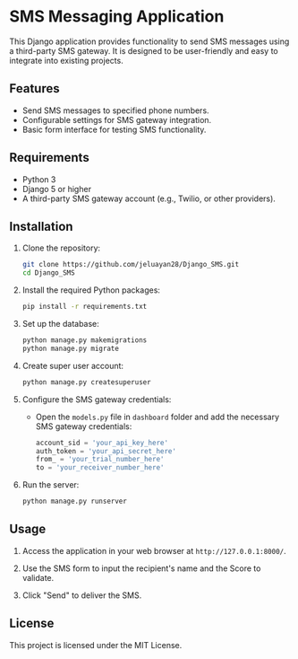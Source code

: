 
# SMS Messaging Application

This Django application provides functionality to send SMS messages using a third-party SMS gateway. It is designed to be user-friendly and easy to integrate into existing projects.

## Features
- Send SMS messages to specified phone numbers.
- Configurable settings for SMS gateway integration.
- Basic form interface for testing SMS functionality.

## Requirements
- Python 3
- Django 5 or higher
- A third-party SMS gateway account (e.g., Twilio, or other providers).

## Installation

1. Clone the repository:
   ```bash
   git clone https://github.com/jeluayan28/Django_SMS.git
   cd Django_SMS
   ```
2. Install the required Python packages:
   ```bash
   pip install -r requirements.txt
   ```

3. Set up the database:
   ```bash
   python manage.py makemigrations
   python manage.py migrate
   ```
4. Create super user account:
   ```bash
   python manage.py createsuperuser
   ```

5. Configure the SMS gateway credentials:
   - Open the `models.py` file in `dashboard` folder and add the necessary SMS gateway credentials:
     ```python
     account_sid = 'your_api_key_here'
     auth_token = 'your_api_secret_here'
     from_ = 'your_trial_number_here'
     to = 'your_receiver_number_here'
     ```

6. Run the server:
   ```bash
   python manage.py runserver
   ```

## Usage

1. Access the application in your web browser at `http://127.0.0.1:8000/`.

2. Use the SMS form to input the recipient's name and the Score to validate.

3. Click "Send" to deliver the SMS.

## License
This project is licensed under the MIT License.
